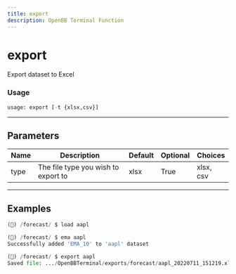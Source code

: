 ```yaml
---
title: export
description: OpenBB Terminal Function
---
```


# export

Export dataset to Excel

### Usage 
```python
usage: export [-t {xlsx,csv}]
```
---
## Parameters

| Name | Description | Default | Optional | Choices |
| ---- | ----------- | ------- | -------- | ------- |
| type | The file type you wish to export to | xlsx | True | xlsx, csv |
---
## Examples

```python
(🦋) /forecast/ $ load aapl

(🦋) /forecast/ $ ema aapl
Successfully added 'EMA_10' to 'aapl' dataset

(🦋) /forecast/ $ export aapl
Saved file: .../OpenBBTerminal/exports/forecast/aapl_20220711_151219.xlsx
```

